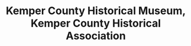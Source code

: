 ---
layout: repo
title: "Kemper County Historical Museum, Kemper County Historical Association"
id: 23339
permalink: repos/23339/
---